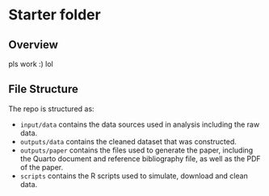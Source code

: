 # Starter folder

## Overview

pls work :) lol

## File Structure

The repo is structured as:

- `input/data` contains the data sources used in analysis including the raw data.
- `outputs/data` contains the cleaned dataset that was constructed.
- `outputs/paper` contains the files used to generate the paper, including the Quarto document and reference bibliography file, as well as the PDF of the paper.
- `scripts` contains the R scripts used to simulate, download and clean data.
